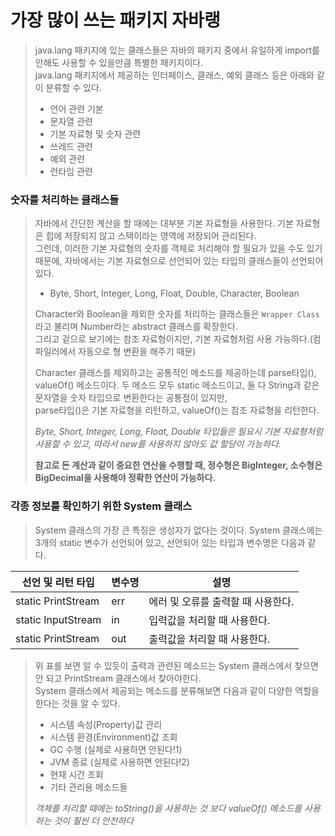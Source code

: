 # 가장 많이 쓰는 패키지 자바랭

> java.lang 패키지에 있는 클래스들은 자바의 패키지 중에서 유일하게 import를 안해도 사용할 수 있을만큼 특별한 패키지이다.   
> java.lang 패키지에서 제공하는 인터페이스, 클래스, 예외 클래스 등은 아래와 같이 분류할 수 있다.
>- 언어 관련 기본
>- 문자열 관련
>- 기본 자료형 및 숫자 관련
>- 쓰레드 관련
>- 예외 관련
>- 런타임 관련

### 숫자를 처리하는 클래스들
> 자바에서 간단한 계산을 할 때에는 대부분 기본 자료형을 사용한다. 기본 자료형은 힙에 저장되지 않고 스택이라는 영역에 저장되어 관리된다.   
> 그런데, 이러한 기본 자료형의 숫자를 객체로 처리해야 할 필요가 있을 수도 있기 때문에, 자바에서는 기본 자료형으로 선언되어 있는 타입의 클래스들이 선언되어 있다.
> - Byte, Short, Integer, Long, Float, Double, Character, Boolean   
> 
> Character와 Boolean을 제외한 숫자를 처리하는 클래스들은 ``Wrapper Class`` 라고 불리며 Number라는 abstract 클래스를 확장한다.   
> 그리고 겉으로 보기에는 참조 자료형이지만, 기본 자료형처럼 사용 가능하다.(컴파일러에서 자동으로 형 변환을 해주기 때문)
> 
> Character 클래스를 제외하고는 공통적인 메소드를 제공하는데 parse타입(), valueOf() 메소드이다.
> 두 메소드 모두 static 메소드이고, 둘 다 String과 같은 문자열을 숫자 타입으로 변환한다는 공통점이 있지만,   
> parse타입()은 기본 자료형을 리턴하고, valueOf()는 참조 자료형을 리턴한다.
> 
> *Byte, Short, Integer, Long, Float, Double 타입들은 필요시 기본 자료형처럼 사용할 수 있고, 따라서 new를 사용하지 않아도 값 할당이 가능하다.*
> 
> **참고로 돈 계산과 같이 중요한 연산을 수행할 때, 정수형은 BigInteger, 소수형은 BigDecimal을 사용해야 정확한 연산이 가능하다.**


### 각종 정보를 확인하기 위한 System 클래스

> System 클래스의 가장 큰 특징은 생성자가 없다는 것이다. System 클래스에는 3개의 static 변수가 선언되어 있고, 선언되어 있는 타입과 변수명은 다음과 같다.

| 선언 및 리턴 타입         | 변수명 | 설명                   |
|--------------------|-----|----------------------|
| static PrintStream | err | 에러 및 오류를 출력할 때 사용한다. |
| static InputStream | in  | 입력값을 처리할 때 사용한다.     |
| static PrintStream | out | 출력값을 처리할 때 사용한다.     |

> 위 표를 보면 알 수 있듯이 출력과 관련된 메소드는 System 클래스에서 찾으면 안 되고 PrintStream 클래스에서 찾아야한다.   
> System 클래스에서 제공되는 메소드를 분류해보면 다음과 같이 다양한 역할을 한다는 것을 알 수 있다.
> - 시스템 속성(Property)값 관리
> - 시스템 환경(Environment)값 조회
> - GC 수행 (실제로 사용하면 안된다!1)
> - JVM 종료 (실제로 사용하면 안된다!2)
> - 현재 시간 조회
> - 기타 관리용 메소드들
>
> *객체를 처리할 때에는 toString()을 사용하는 것 보다 valueOf() 메소드를 사용하는 것이 훨씬 더 안전하다*